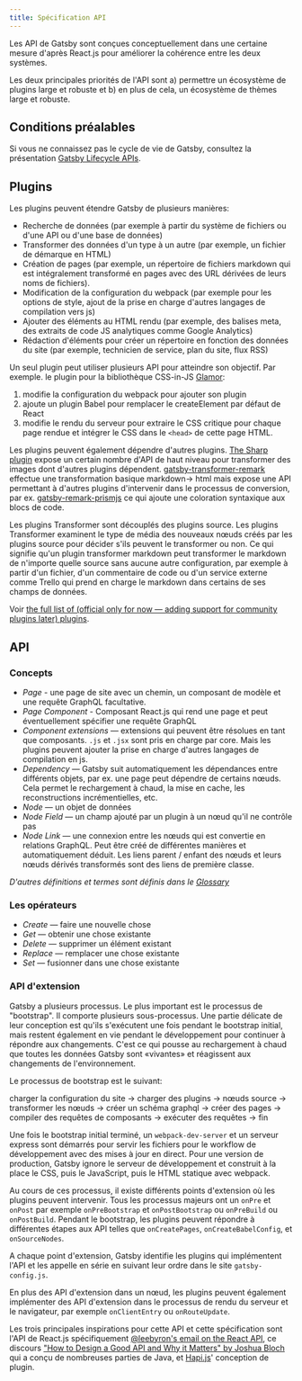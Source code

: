 ```yaml
---
title: Spécification API
---
```


Les API de Gatsby sont conçues conceptuellement dans une certaine mesure d'après React.js pour améliorer la cohérence entre les deux systèmes.

Les deux principales priorités de l'API sont a) permettre un écosystème de plugins large et robuste et b) en plus de cela, un écosystème de thèmes large et robuste.

## Conditions préalables

Si vous ne connaissez pas le cycle de vie de Gatsby, consultez la présentation [Gatsby Lifecycle APIs](/docs/gatsby-lifecycle-apis/).

## Plugins

Les plugins peuvent étendre Gatsby de plusieurs manières:

- Recherche de données (par exemple à partir du système de fichiers ou d'une API ou d'une base de données)
- Transformer des données d'un type à un autre (par exemple, un fichier de démarque en HTML)
- Création de pages (par exemple, un répertoire de fichiers markdown qui est intégralement transformé en pages avec des URL dérivées de leurs noms de fichiers).
- Modification de la configuration du webpack (par exemple pour les options de style, ajout de la prise en charge d'autres langages de compilation vers js)
- Ajouter des éléments au HTML rendu (par exemple, des balises meta, des extraits de code JS analytiques comme Google Analytics)
- Rédaction d'éléments pour créer un répertoire en fonction des données du site (par exemple, technicien de service, plan du site, flux RSS)

Un seul plugin peut utiliser plusieurs API pour atteindre son objectif. Par exemple. le plugin pour la bibliothèque CSS-in-JS [Glamor](/packages/gatsby-plugin-glamor/):

1.  modifie la configuration du webpack pour ajouter son plugin
2.  ajoute un plugin Babel pour remplacer le createElement par défaut de React
3.  modifie le rendu du serveur pour extraire le CSS critique pour chaque page rendue et intégrer le CSS dans le `<head>` de cette page HTML.

Les plugins peuvent également dépendre d'autres plugins. [The Sharp plugin](/packages/gatsby-plugin-sharp/) expose un certain nombre d'API de haut niveau pour transformer des images dont d'autres plugins dépendent. [gatsby-transformer-remark](/packages/gatsby-transformer-remark/) effectue une transformation basique markdown-> html mais expose une API permettant à d'autres plugins d'intervenir dans le processus de conversion, par ex. [gatsby-remark-prismjs](/packages/gatsby-remark-prismjs/) ce qui ajoute une coloration syntaxique aux blocs de code.

Les plugins Transformer sont découplés des plugins source. Les plugins Transformer examinent le type de média des nouveaux nœuds créés par les plugins source pour décider s'ils peuvent le transformer ou non. Ce qui signifie qu'un plugin transformer markdown peut transformer le markdown de n'importe quelle source sans aucune autre configuration, par exemple à partir d'un fichier, d'un commentaire de code ou d'un service externe comme Trello qui prend en charge le markdown dans certains de ses champs de données.

Voir [the full list of (official only for now — adding support for community plugins later) plugins](/docs/plugins/).

## API

### Concepts

- _Page_ - une page de site avec un chemin, un composant de modèle et une requête GraphQL facultative.
- _Page Component_ - Composant React.js qui rend une page et peut éventuellement spécifier une requête GraphQL
- _Component extensions_ —  extensions qui peuvent être résolues en tant que composants. `.js` et `.jsx` sont pris en charge par core. Mais les plugins peuvent ajouter la prise en charge d'autres langages de compilation en js.
- _Dependency_ — Gatsby suit automatiquement les dépendances entre différents objets, par ex. une page peut dépendre de certains nœuds. Cela permet le rechargement à chaud, la mise en cache, les reconstructions incrémentielles, etc.
- _Node_ — un objet de données
- _Node Field_ — un champ ajouté par un plugin à un nœud qu'il ne contrôle pas
- _Node Link_ — une connexion entre les nœuds qui est convertie en relations GraphQL. Peut être créé de différentes manières et automatiquement déduit. Les liens parent / enfant des nœuds et leurs nœuds dérivés transformés sont des liens de première classe.

_D'autres définitions et termes sont définis dans le [Glossary](/docs/glossary/)_

### Les opérateurs

- _Create_ — faire une nouvelle chose
- _Get_ — obtenir une chose existante
- _Delete_ — supprimer un élément existant
- _Replace_ — remplacer une chose existante
- _Set_ — fusionner dans une chose existante

### API d'extension

Gatsby a plusieurs processus. Le plus important est le processus de "bootstrap". Il comporte plusieurs sous-processus. Une partie délicate de leur conception est qu'ils s'exécutent une fois pendant le bootstrap initial, mais restent également en vie pendant le développement pour continuer à répondre aux changements. C'est ce qui pousse au rechargement à chaud que toutes les données Gatsby sont «vivantes» et réagissent aux changements de l'environnement.

Le processus de bootstrap est le suivant:

charger la configuration du site -> charger des plugins -> nœuds source -> transformer les nœuds -> créer un schéma graphql -> créer des pages -> compiler des requêtes de composants -> exécuter des requêtes -> fin

Une fois le bootstrap initial terminé, un `webpack-dev-server` et un serveur express sont démarrés pour servir les fichiers pour le workflow de développement avec des mises à jour en direct. Pour une version de production, Gatsby ignore le serveur de développement et construit à la place le CSS, puis le JavaScript, puis le HTML statique avec webpack.

Au cours de ces processus, il existe différents points d'extension où les plugins peuvent intervenir. Tous les processus majeurs ont un `onPre` et `onPost` par exemple `onPreBootstrap` et `onPostBootstrap` ou `onPreBuild` ou `onPostBuild`. Pendant le bootstrap, les plugins peuvent répondre à différentes étapes aux API telles que `onCreatePages`, `onCreateBabelConfig`, et `onSourceNodes`.

A chaque point d'extension, Gatsby identifie les plugins qui implémentent l'API et les appelle en série en suivant leur ordre dans le site `gatsby-config.js`.

En plus des API d'extension dans un nœud, les plugins peuvent également implémenter des API d'extension dans le processus de rendu du serveur et le navigateur, par exemple `onClientEntry` ou `onRouteUpdate`.

Les trois principales inspirations pour cette API et cette spécification sont l'API de React.js spécifiquement [@leebyron's email on the React API](https://gist.github.com/vjeux/f2b015d230cc1ab18ed1df30550495ed), ce discours ["How to Design a Good API and Why it Matters" by Joshua Bloch](https://www.youtube.com/watch?v=heh4OeB9A-c&app=desktop) qui a conçu de nombreuses parties de Java, et [Hapi.js](https://hapijs.com/api)' conception de plugin.
